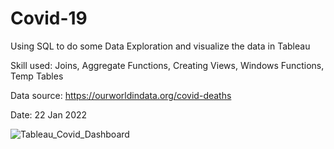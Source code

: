 # Covid-19

Using SQL to do some Data Exploration and visualize the data in Tableau

Skill used: Joins, Aggregate Functions, Creating Views, Windows Functions, Temp Tables

Data source: https://ourworldindata.org/covid-deaths

Date: 22 Jan 2022


![Tableau_Covid_Dashboard](https://user-images.githubusercontent.com/55522551/151695405-e73af27b-518e-44a3-9a43-65bfdb9afba2.png)

